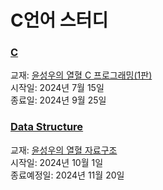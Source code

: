 # C언어 스터디

### [C](https://github.com/yyysolhhh/C_study/tree/main/C)  
교재: [윤성우의 열혈 C 프로그래밍(1판)](https://product.kyobobook.co.kr/detail/S000001421265)  
시작일: 2024년 7월 15일  
종료일: 2024년 9월 25일

### [Data Structure](https://github.com/yyysolhhh/C_study/tree/main/DataStructure)  
교재: [윤성우의 열혈 자료구조](https://product.kyobobook.co.kr/detail/S000001589149)  
시작일: 2024년 10월 1일  
종료예정일: 2024년 11월 20일


